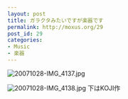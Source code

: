 ```yaml
---
layout: post
title: ガラクタみたいですが楽器です
permalink: http://moxus.org/29
post_id: 29
categories: 
- Music
- 楽器
---
```


![20071028-IMG_4137.jpg](http://moxuse.org/blog/media/1/20071028-IMG_4137.jpg)

![20071028-IMG_4138.jpg](http://moxuse.org/blog/media/1/20071028-IMG_4138.jpg)
下はKOJI作